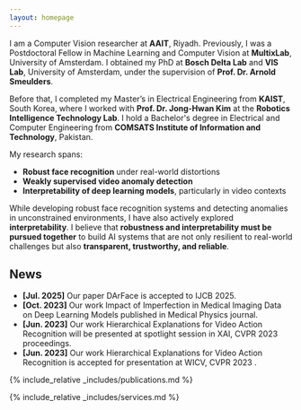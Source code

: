 ```yaml
---
layout: homepage
---
```


I am a Computer Vision researcher at **AAIT**, Riyadh. Previously, I was a Postdoctoral Fellow in Machine Learning and Computer Vision at **MultixLab**, University of Amsterdam. I obtained my PhD at **Bosch Delta Lab** and **VIS Lab**, University of Amsterdam, under the supervision of **Prof. Dr. Arnold Smeulders**.

Before that, I completed my Master’s in Electrical Engineering from **KAIST**, South Korea, where I worked with **Prof. Dr. Jong-Hwan Kim** at the **Robotics Intelligence Technology Lab**. I hold a Bachelor's degree in Electrical and Computer Engineering from **COMSATS Institute of Information and Technology**, Pakistan.

My research spans:
- **Robust face recognition** under real-world distortions  
- **Weakly supervised video anomaly detection**  
- **Interpretability of deep learning models**, particularly in video contexts

While developing robust face recognition systems and detecting anomalies in unconstrained environments, I have also actively explored **interpretability**. I believe that **robustness and interpretability must be pursued together** to build AI systems that are not only resilient to real-world challenges but also **transparent, trustworthy, and reliable**.


## News

- **[Jul. 2025]** Our paper DArFace is accepted to IJCB 2025.
- **[Oct. 2023]** Our work Impact of Imperfection in Medical Imaging Data on Deep Learning Models published in Medical Physics journal.
- **[Jun. 2023]** Our work Hierarchical Explanations for Video Action Recognition will be presented at spotlight session in XAI, CVPR 2023 proceedings.
- **[Jun. 2023]** Our work  Hierarchical Explanations for Video Action Recognition is accepted for presentation at WICV, CVPR 2023 .
  
{% include_relative _includes/publications.md %}

{% include_relative _includes/services.md %}
